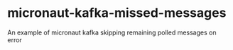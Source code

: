 # micronaut-kafka-missed-messages
An example of micronaut kafka skipping remaining polled messages on error

